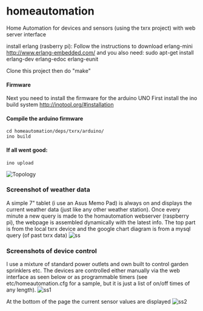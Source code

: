 homeautomation
==============

Home Automation for devices and sensors (using the txrx project) with web server interface 

install erlang (rasberry pi):
Follow the instructions to download erlang-mini
http://www.erlang-embedded.com/
and you also need:
sudo apt-get install erlang-dev erlang-edoc erlang-eunit

Clone this project
then do "make"

#### Firmware
Next you need to install the firmware for the arduino UNO
First install the ino build system
http://inotool.org/#installation

#### Compile the arduino firmware
```
cd homeautomation/deps/txrx/arduino/
ino build
```
#### If all went good:
```
ino upload
```

![Topology](https://github.com/epkboan/epkboan.github.io/blob/master/topology.png?raw=true "Topology")

### Screenshot of weather data
A simple 7" tablet (i use an Asus Memo Pad) is always on and displays the current weather data (just like any other weather station). Once every minute a new query is made to the homautomation webserver (raspberry pi), the webpage is assembled dynamically with the latest info. The top part is from the local txrx device and the google chart diagram is from a mysql query (of past txrx data) 
![ss](https://github.com/epkboan/epkboan.github.io/blob/master/homeautomation_ss.jpg?raw=true "Screenshot weather")

### Screenshots of device control
I use a mixture of standard power outlets and own built to control garden sprinklers etc. The devices are controlled either manually via the web interface as seen below or as programmable timers (see etc/homeautomation.cfg for a sample, but it is just a list of on/off times of any length).
![ss1](https://github.com/epkboan/epkboan.github.io/blob/master/mobile1.png "Screenshot mobile 1")

At the bottom of the page the current sensor values are displayed 
![ss2](https://github.com/epkboan/epkboan.github.io/blob/master/mobile2.png "Screenshot mobile 2")


